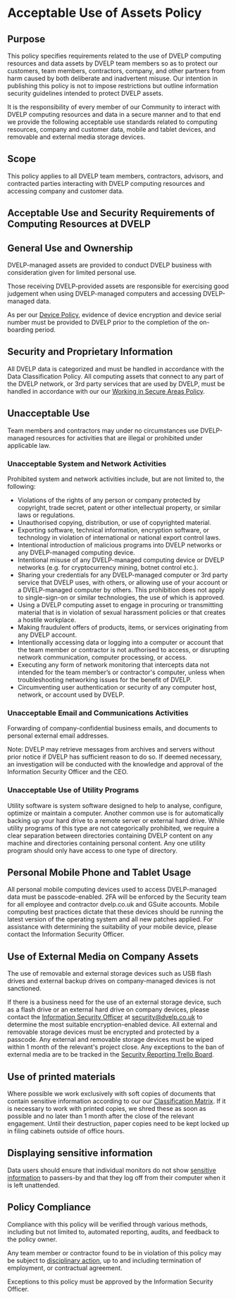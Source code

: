 # Acceptable Use of Assets Policy

## Purpose

This policy specifies requirements related to the use of DVELP computing
resources and data assets by DVELP team members so as to protect our customers,
team members, contractors, company, and other partners from harm caused by both
deliberate and inadvertent misuse. Our intention in publishing this policy is
not to impose restrictions but outline information security guidelines intended
to protect DVELP assets.

It is the responsibility of every member of our Community to interact with DVELP
computing resources and data in a secure manner and to that end we provide the
following acceptable use standards related to computing resources, company and
customer data, mobile and tablet devices, and removable and external media
storage devices.

## Scope

This policy applies to all DVELP team members, contractors, advisors, and
contracted parties interacting with DVELP computing resources and accessing
company and customer data.

## Acceptable Use and Security Requirements of Computing Resources at DVELP

## General Use and Ownership

DVELP-managed assets are provided to conduct DVELP business with consideration
given for limited personal use.

Those receiving DVELP-provided assets are responsible for exercising good
judgement when using DVELP-managed computers and accessing DVELP-managed data.

As per our [Device Policy](asset-management.md), evidence of device encryption
and device serial number must be provided to DVELP prior to the completion of
the on-boarding period.

## Security and Proprietary Information

All DVELP data is categorized and must be handled in accordance with the Data
Classification Policy. All computing assets that connect to any part of the
DVELP network, or 3rd party services that are used by DVELP, must be handled in
accordance with our our [Working in Secure Areas
Policy](physical-and-environmental-security.md#working-in-secure-areas).

## Unacceptable Use

Team members and contractors may under no circumstances use DVELP-managed
resources for activities that are illegal or prohibited under applicable law.

### Unacceptable System and Network Activities

Prohibited system and network activities include, but are not limited to, the
following:
* Violations of the rights of any person or company protected by copyright,
  trade secret, patent or other intellectual property, or similar laws or
  regulations.
* Unauthorised copying, distribution, or use of copyrighted material.
* Exporting software, technical information, encryption software, or technology
  in violation of international or national export control laws.
* Intentional introduction of malicious programs into DVELP networks or any
  DVELP-managed computing device.
* Intentional misuse of any DVELP-managed computing device or DVELP networks
  (e.g. for cryptocurrency mining, botnet control etc.).
* Sharing your credentials for any DVELP-managed computer or 3rd party service
  that DVELP uses, with others, or allowing use of your account or a
  DVELP-managed computer by others. This prohibition does not apply to
  single-sign-on or similar technologies, the use of which is approved.
* Using a DVELP computing asset to engage in procuring or transmitting material
  that is in violation of sexual harassment policies or that creates a hostile
  workplace.
* Making fraudulent offers of products, items, or services originating from any
  DVELP account.
* Intentionally accessing data or logging into a computer or account that the
  team member or contractor is not authorised to access, or disrupting network
  communication, computer processing, or access.
* Executing any form of network monitoring that intercepts data not intended for
  the team member’s or contractor's computer, unless when troubleshooting
  networking issues for the benefit of DVELP.
* Circumventing user authentication or security of any computer host, network,
  or account used by DVELP.

### Unacceptable Email and Communications Activities

Forwarding of company-confidential business emails, and documents to personal
external email addresses.

Note: DVELP may retrieve messages from archives and servers without prior notice
if DVELP has sufficient reason to do so. If deemed necessary, an investigation
will be conducted with the knowledge and approval of the Information Security
Officer and the CEO.

### Unacceptable Use of Utility Programs

Utility software is system software designed to help to analyse, configure,
optimize or maintain a computer. Another common use is for automatically backing
up your hard drive to a remote server or external hard drive. While utility
programs of this type are not categorically prohibited, we require a clear
separation between directories containing DVELP content on any machine and
directories containing personal content. Any one utility program should only
have access to one type of directory.

## Personal Mobile Phone and Tablet Usage

All personal mobile computing devices used to access DVELP-managed data must be
passcode-enabled. 2FA will be enforced by the Security team for all employee and
contractor dvelp.co.uk and GSuite accounts.  Mobile computing best practices
dictate that these devices should be running the latest version of the operating
system and all new patches applied.  For assistance with determining the
suitability of your mobile device, please contact the Information Security
Officer.

## Use of External Media on Company Assets

The use of removable and external storage devices such as USB flash drives and
external backup drives on company-managed devices is not sanctioned.

If there is a business need for the use of an external storage device, such as a
flash drive or an external hard drive on company devices, please contact the
[Information Security Officer](../README.md#contacts) at <security@dvelp.co.uk>
to determine the most suitable encryption-enabled device.  All external and
removable storage devices must be encrypted and protected by a passcode. Any
external and removable storage devices must be wiped within 1 month of the
relevant's project close. Any exceptions to the ban of external media are to be
tracked in the [Security Reporting Trello
Board](https://trello.com/b/Hx0o5GpZ/security-reporting).

## Use of printed materials

Where possible we work exclusively with soft copies of documents that contain
sensitive information according to our our [Classification
Matrix](./classification-of-information.md). If it is necessary to work with
printed copies, we shred these as soon as possible and no later than 1 month
after the close of the relevant engagement. Until their destruction, paper
copies need to be kept locked up in filing cabinets outside of office hours.

## Displaying sensitive information

Data users should ensure that individual monitors do not show [sensitive
information](./classification-of-information.md) to passers-by and that they log
off from their computer when it is left unattended.

## Policy Compliance

Compliance with this policy will be verified through various methods, including
but not limited to, automated reporting, audits, and feedback to the policy
owner.

Any team member or contractor found to be in violation of this policy may be
subject to [disciplinary action](../hr/disciplinary-procedure.md), up to and
including termination of employment, or contractual agreement.

Exceptions to this policy must be approved by the Information Security Officer.


